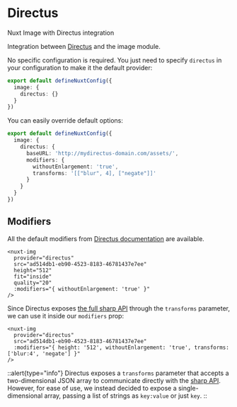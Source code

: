# Directus

Nuxt Image with Directus integration

Integration between [Directus](https://directus.io/) and the image module.

No specific configuration is required. You just need to specify `directus` in your configuration to make it the default provider:

```ts [nuxt.config.ts]
export default defineNuxtConfig({
  image: {
    directus: {}
  }
})
```

You can easily override default options:

```ts [nuxt.config.ts]
export default defineNuxtConfig({
  image: {
    directus: {
      baseURL: 'http://mydirectus-domain.com/assets/',
      modifiers: {
        withoutEnlargement: 'true',
        transforms: '[["blur", 4], ["negate"]]'
      }
    }
  }
})
```

## Modifiers
All the default modifiers from [Directus documentation](https://docs.directus.io/reference/files.html#requesting-a-thumbnail) are available.

```vue
<nuxt-img
  provider="directus"
  src="ad514db1-eb90-4523-8183-46781437e7ee"
  height="512"
  fit="inside"
  quality="20"
  :modifiers="{ withoutEnlargement: 'true' }"
/>
```

Since Directus exposes [the full sharp API](https://sharp.pixelplumbing.com/api-operation) through the `transforms` parameter, we can use it inside our `modifiers` prop:

```vue
<nuxt-img
  provider="directus"
  src="ad514db1-eb90-4523-8183-46781437e7ee"
  :modifiers="{ height: '512', withoutEnlargement: 'true', transforms: ['blur:4', 'negate'] }"
/>
```

::alert{type="info"}
Directus exposes a `transforms` parameter that accepts a two-dimensional JSON array to communicate directly with the [sharp API](https://sharp.pixelplumbing.com/api-operation). However, for ease of use, we instead decided to expose a single-dimensional array, passing a list of strings as `key:value` or just `key`.
::
